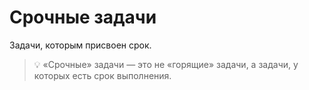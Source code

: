 # Срочные задачи

Задачи, которым присвоен срок.

> 💡 «Срочные» задачи — это не «горящие» задачи, а задачи, у которых есть срок выполнения.
